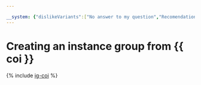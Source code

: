 ```yaml
---

__system: {"dislikeVariants":["No answer to my question","Recomendations didn't help","The content doesn't match title","Other"]}
---
```

# Creating an instance group from {{ coi }}

{% include [ig-coi](../../../_includes/instance-groups/create-coi-vm.md) %}

